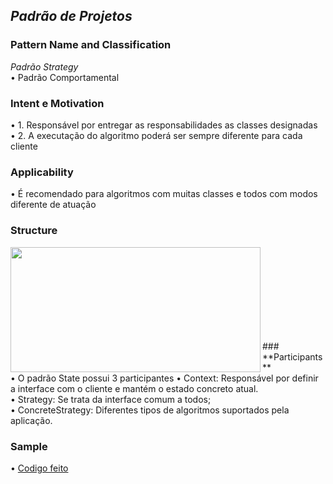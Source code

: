 ## *Padrão de Projetos* <br />
### **Pattern Name and Classification** <br />
*Padrão Strategy* <br />
  •	Padrão Comportamental <br />

### **Intent e Motivation** <br />
  •	1. Responsável por entregar as responsabilidades as classes designadas <br />
  •	2. A executação do algoritmo poderá ser sempre diferente para cada cliente<br />

### **Applicability** <br />
  •	É recomendado para algoritmos com muitas classes e todos com modos diferente de atuação
  
### **Structure** <br />
<img align="left" width="400" height="200" src="https://lh3.googleusercontent.com/proxy/O3bg1ao07Le9Y8Juw0DL5maAPLOnIipBYID-McI9sIBq24REDsqcu-2NCnoHX14gbRp97I-WPbF-PJzQD5sUtI5aZg"> <br />

<br />
<br />
<br />
<br />
<br />

<br />

<br />
### **Participants** <br />
  • O padrão State possui 3 participantes
  • Context: Responsável por definir a interface com o cliente e mantém o estado concreto atual. <br />
  • Strategy: Se trata da interface comum a todos; <br />
  • ConcreteStrategy: Diferentes tipos de algoritmos suportados pela aplicação. <br />


### **Sample**
•	[Codigo feito](https://github.com/Gust2610/ProgramaaoAvancada/tree/Gust2610-patch-SY/Padr%C3%A3oStrategy)<br />
